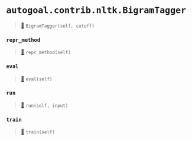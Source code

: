 # `autogoal.contrib.nltk.BigramTagger`

> [📝](https://github.com/autogal/autogoal/blob/main/autogoal/contrib/nltk/_generated.py#L186)
> `BigramTagger(self, cutoff)`

### `repr_method`

> [📝](https://github.com/autogoal/autogoal/blob/main/autogoal/utils/__init__.py#L87)
> `repr_method(self)`

### `eval`

> [📝](https://github.com/autogoal/autogoal/blob/main/autogoal/contrib/sklearn/_builder.py#L50)
> `eval(self)`

### `run`

> [📝](https://github.com/autogoal/autogoal/blob/main/autogoal/contrib/nltk/_generated.py#L483)
> `run(self, input)`

### `train`

> [📝](https://github.com/autogoal/autogoal/blob/main/autogoal/contrib/sklearn/_builder.py#L47)
> `train(self)`

